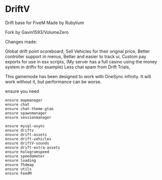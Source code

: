 # DriftV
Drift base for FiveM
 Made by Rubylium

Fork by Gavin1593/VolumeZero

Changes made:

 Global drift point scoreboard,
 Sell Vehicles for their orignal price,
 Better controller support in menus,
 Better and easier to track ui,
 Custom pay exports for use in esx scripts, (My server has a full casino using the money system in driftv for example)
 Less chat spam from Drift Trials,



This gamemode has been designed to work with OneSync infinity. It will work without it, but performance can be worse.

ensure you need 

```
ensure mapmanager
ensure chat
ensure chat-theme-gtao
ensure spawnmanager
ensure sessionmanager

ensure mysql-async
ensure driftv
ensure drift-assets
ensure drift-vehicles
ensure driftV-sounds
ensure drift-extra-assets
ensure hologramspeed
ensure speedometer
ensure loading
ensure fh4map
ensure utils
ensure FeedM
```

